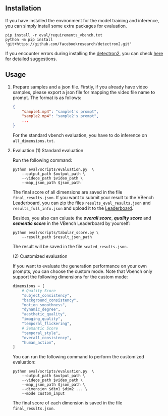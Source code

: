 ## Installation
If you have installed the environment for the model training and inference, you can simply install some extra packages for evaluation.
```shell
pip install -r eval/requirements_vbench.txt
python -m pip install 'git+https://github.com/facebookresearch/detectron2.git'
```
If you encounter errors during installing the [detectron2](https://github.com/facebookresearch/detectron2), you can check [here](https://detectron2.readthedocs.io/en/latest/tutorials/install.html) for detailed suggestions.

## Usage
1. Prepare samples and a json file.
    Firstly, if you already have video samples, please export a json file for mapping the video file name to prompt. The format is as follows:
    ```json
    {
        "sample1.mp4": "sample1's prompt",
        "sample2.mp4": "sample2's prompt",
        ...
    }
    ```

    For the standard vbench evaluation, you have to do inference on `all_dimensions.txt`.

2. Evaluation
(1) Standard evaluation

    Run the following command:
    ```shell
    python eval/scripts/evaluation.py  \
        --output_path $output_path \
        --videos_path $video_path \
        --map_json_path $json_path
    ```
    The final score of all dimensions are saved in the file `final_results.json`. If you want to submit your result to the VBench Leaderboard, you can zip the files `results_eval_results.json` and `results_full_info.json` and upload it to the [Leaderboard](https://huggingface.co/spaces/Vchitect/VBench_Leaderboard).

    Besides, you also can caluate the ***overall score***, ***quality score*** and ***sementic score*** in the VBench Leaderboard by yourself:
    ```shell
    python eval/scripts/tabular_score.py \
        --result_path $result_json_path
    ```
    The result will be saved in the file `scaled_results.json`.

    (2) Customized evaluation

    If you want to evaluate the generation performance on your own prompts, you can choose the custom mode.
    Note that Vbench only support the following dimensions for the custom mode:
    ```python
    dimensions = [
        # Quality Score
        "subject_consistency",
        "background_consistency",
        "motion_smoothness",
        "dynamic_degree",
        "aesthetic_quality",
        "imaging_quality",
        "temporal_flickering",
        # Semantic Score
        "temporal_style",
        "overall_consistency",
        "human_action",
    ]
    ```
    You can run the following command to perform the customized evaluation:
    ```shell
    python eval/scripts/evaluation.py  \
        --output_path $output_path \
        --videos_path $video_path \
        --map_json_path $json_path \
        --dimension $dim1 $dim2 ... \
        --mode custom_input
    ```
    The final score of each dimension is saved in the file `final_results.json`.
